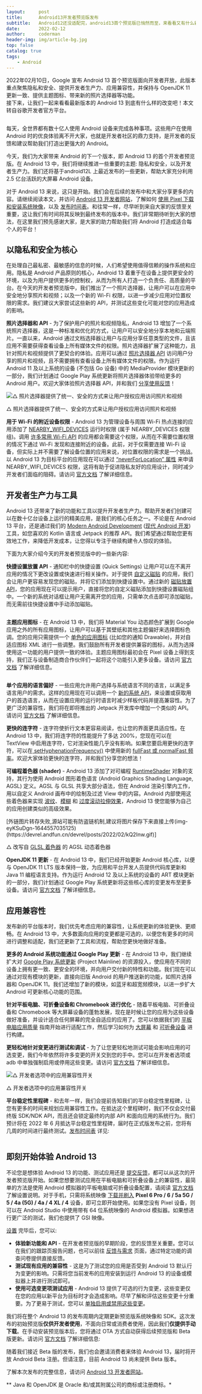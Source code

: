 ```yaml
---
layout:     post
title:      Android13开发者预览版发布
subtitle:   Android12还没适配完，android13首个预览版已悄然而至，来看看又有什么新特性吧
date:       2022-02-12
author:     coderman
header-img: img/article-bg.jpg
top: false
catalog: true 
tags:
    - Android
---
```

2022年02月10日，Google 宣布 Android 13 首个预览版面向开发者开放，此版本重点聚焦隐私和安全、提供开发者生产力、应用兼容性，并保持与 OpenJDK 11 更新一致、提供主题图标、带来新的照片选择器等功能。<br>
接下来，让我们一起来看看最新版本的 Android 13 到底有什么样的改变吧！本文转自谷歌开发者官方平台。
<p><img src="https://img-blog.csdnimg.cn/img_convert/6f84c6da15331cb0b4e35ba1b8d4f307.png" alt="" /></p> 
<p>每天&#xff0c;全世界都有数十亿人使用 Android 设备来完成各种事项。这些用户在使用 Android 时的优良体验离不开大家&#xff0c;也就是开发者社区的鼎力支持&#xff0c;是开发者的反馈和建议帮助我们打造出更强大的 Android。</p> 
<p>今天&#xff0c;我们为大家带来 Android 的下一个版本&#xff0c;即 Android 13 的首个开发者预览版。在 Android 13 中&#xff0c;我们将继续推进一些重要的主题: 隐私和安全&#xff0c;以及开发者生产力。我们还将基于android12L 上最近发布的一些更新，帮助大家充分利用 2.5 亿台活跃的大屏幕 Android 设备。</p> 
<p>对于 Android 13 来说&#xff0c;这只是开始。我们会在后续的发布中和大家分享更多的内容。请继续阅读本文&#xff0c;并访问 <a href="https://developer.android.google.cn/about/versions/13">Android 13 开发者网站</a>&#xff0c;了解如何 <a href="https://developer.android.google.cn/about/versions/13/download">使用 Pixel 下载和安装系统映像</a>&#xff0c;以及 <a href="https://developer.android.google.cn/about/versions/13/overview#timeline">发布时间表</a>。和往常一样&#xff0c;尽早听到来自大家的反馈至关重要&#xff0c;这让我们有时间将其反映到最终发布的版本中。我们非常期待听到大家的想法&#xff0c;在这里我们预先感谢大家&#xff0c;是大家的助力帮助我们将 Android 打造成适合每个人的平台&#xff01;</p> 
<h2><a id="_10"></a><strong>以隐私和安全为核心</strong></h2> 
<p>在处理自己最私密、最敏感的信息的时候&#xff0c;人们希望使用值得信赖的操作系统和应用。隐私是 Android 产品原则的核心&#xff0c;Android 13 着重于在设备上提供更安全的环境&#xff0c;以及为用户提供更多的控制权&#xff0c;从而为所有人打造一个负责任、高质量的平台。在今天的开发者预览版中&#xff0c;我们推出了一个照片选择器&#xff0c;让用户可以在应用中安全地分享照片和视频&#xff1b;以及一个新的 Wi-Fi 权限&#xff0c;以进一步减少应用对位置权限的需求。我们建议大家尝试这些新的 API&#xff0c;并测试这些变化可能对您的应用造成的影响。</p> 
<p><strong>照片选择器和 API</strong> - 为了保护用户的照片和视频隐私&#xff0c;Android 13 增加了一个系统照片选择器&#xff0c;这是一种标准和优化的方式&#xff0c;让用户可以安全地分享本地和云端照片。一直以来&#xff0c;Android 通过文档选择器让用户与应用分享任意类型的文件&#xff0c;且该应用不需要获得查看设备上所有媒体文件的权限。照片选择器扩展了这种能力&#xff0c;且针对照片和视频提供了更契合的体验。应用可以通过 <a href="https://developer.android.google.cn/about/versions/13/features/photopicker">照片选择器 API</a> 访问用户分享的照片和视频&#xff0c;且不需要拥有查看设备上所有媒体文件的权限。作为运行 Android 11 及以上系统的设备 (不包括 Go 设备) 中的 MediaProvider 模块更新的一部分&#xff0c;我们计划通过 Google Play 系统更新将照片选择器体验带给更多的 Android 用户。欢迎大家体验照片选择器 API&#xff0c;并和我们 <a href="https://developer.android.google.cn/about/versions/13/feedback">分享使用反馈</a>&#xff01;</p> 
<p><img src="https://img-blog.csdnimg.cn/img_convert/ea8e60d27135660478ea88e46f6c242f.gif" alt="△ 照片选择器提供了统一、安全的方式来让用户授权应用访问照片和视频" /></p> 
<p>△ 照片选择器提供了统一、安全的方式来让用户授权应用访问照片和视频</p> 
<p><strong>用于 Wi-Fi 的附近设备权限</strong> - Android 13 为管理设备与周围 Wi-Fi 热点连接的应用添加了 <a href="https://developer.android.google.cn/reference/android/Manifest.permission.html#NEARBY_WIFI_DEVICES">NEARBY_WIFI_DEVICES</a> 运行时权限 (属于 NEARBY_DEVICES 权限组)。调用 <a href="https://developer.android.google.cn/about/versions/13/features/nearby-wifi-devices-permission#check-for-apis-that-require-permission">许多常用 Wi-Fi API</a> 的应用都会需要这个权限&#xff0c;从而在不需要位置权限的情况下通过 Wi-Fi 发现和连接附近的设备。此前&#xff0c;对于仅需要连接 Wi-Fi 设备&#xff0c;但实际上并不需要了解设备位置的应用来说&#xff0c;对位置权限的需求是一个挑战。以 Android 13 为目标平台的应用现在可以通过 <a href="https://developer.android.google.cn/reference/android/R.attr.html#usesPermissionFlags">“neverForLocation” 属性</a> 来申请 NEARBY_WIFI_DEVICES 权限&#xff0c;这将有助于促进隐私友好的应用设计&#xff0c;同时减少开发者们面临的阻碍。请访问 <a href="https://developer.android.google.cn/about/versions/13/behavior-changes-13#nearby-wifi-devices-permission">官方文档</a> 了解详细信息。</p> 
<h2><a id="_22"></a><strong>开发者生产力与工具</strong></h2> 
<p>Android 13 还带来了新的功能和工具以提升开发者生产力。帮助开发者们创建可以在数十亿台设备上运行的精美应用&#xff0c;是我们的核心任务之一。不论是在 Android 13 平台&#xff0c;还是通过我们的 <a href="https://mp.weixin.qq.com/mp/appmsgalbum?__biz&#61;Mzk0NDIwMTExNw&#61;&#61;&amp;action&#61;getalbum&amp;album_id&#61;1797733109421948930#wechat_redirect">Modern Android Development</a> (<a href="https://developer.android.google.cn/modern-android-development">现代 Android 开发</a>) 工具&#xff0c;如您喜欢的 Kotlin 语言或 Jetpack 的推荐 API。我们希望通过帮助您更有效地工作&#xff0c;来降低开发成本&#xff0c;让您得以专注于继续构建令人惊叹的体验。</p> 
<p>下面为大家介绍今天的开发者预览版中的一些新内容:</p> 
<p><strong>快捷设置放置 API</strong> - 通知栏中的快捷设置 (Quick Settings) 让用户可以在不离开应用的情况下更改设置或快速进行相关操作。对于提供 <a href="https://developer.android.google.cn/reference/android/service/quicksettings/TileService">自定义磁贴</a> 的应用&#xff0c;我们会让用户更容易发现您的磁贴&#xff0c;并将它们添加到快捷设置中。通过新的 <a href="https://developer.android.google.cn/reference/android/app/StatusBarManager#requestAddTileService%28android.content.ComponentName,%20java.lang.CharSequence,%20android.graphics.drawable.Icon,%20java.util.concurrent.Executor,%20java.util.function.Consumer%3Cjava.lang.Integer%3E%29">磁贴放置 API</a>&#xff0c;您的应用现在可以提示用户&#xff0c;直接将您的自定义磁贴添加到快捷设置磁贴组中。一个新的系统对话框让用户无需离开您的应用&#xff0c;只需单次点击即可添加磁贴&#xff0c;而无需前往快捷设置中手动添加磁贴。</p> 
<p><img src="https://img-blog.csdnimg.cn/img_convert/63791812fada80675dba90043f0daf34.png" alt="" /></p> 
<p><strong>主题应用图标</strong> - 在 Android 13 中&#xff0c;我们将 Material You 动态颜色扩展到 Google 应用之外的所有应用图标&#xff0c;让用户可以基于其壁纸和其他主题偏好来选择图标色调。您的应用只需提供一个 <a href="https://developer.android.google.cn/about/versions/13/features#themed-app-icon-specs">单色的应用图标</a> (比如您的通知 Drawable)&#xff0c;并对自适应图标 XML 进行一些调整。我们鼓励所有开发者提供兼容的图标&#xff0c;从而为选择使用这一功能的用户提供一致的体验。主题应用图标最初会在 Pixel 设备上得到支持&#xff0c;我们正与设备制造商合作伙伴们一起将这个功能引入更多设备。请访问 <a href="https://developer.android.google.cn/about/versions/13/features#themed-app-icons">官方文档</a> 了解详细信息。</p> 
<p><img src="https://img-blog.csdnimg.cn/img_convert/21acd83811966679a4888adde96f2609.png" alt="" /></p> 
<p><strong>单个应用的语言偏好</strong> - 一些应用允许用户选择与系统语言不同的语言&#xff0c;以满足多语言用户的需求。这样的应用现在可以调用一个 <a href="https://developer.android.google.cn/reference/android/app/LocaleManager">新的系统 API</a>&#xff0c;来设置或获取用户的首选语言&#xff0c;从而在设置应用的运行时语言时减少样板代码并提高兼容性。为了更广泛的兼容性&#xff0c;我们将在即将推出的 Jetpack 开发库中增加一个类似的 API。请访问 <a href="https://developer.android.google.cn/about/versions/13/features/app-languages">官方文档</a> 了解详细信息。</p> 
<p><strong>更快的连字符</strong> - 连字符使折行文本更容易阅读&#xff0c;也让您的界面更具适应性。在 Android 13 中&#xff0c;我们将连字符的性能提升了多达 200%&#xff0c;您现在可以在 TextView 中启用连字符&#xff0c;它对渲染性能几乎没有影响。如果您要启用更快的连字符&#xff0c;可以在<a href="https://developer.android.google.cn/reference/android/widget/TextView#setHyphenationFrequency%28int%29"> setHyphenationFrequency()</a> 中使用新的 <a href="https://developer.android.google.cn/reference/android/widget/TextView#attr_android:hyphenationFrequency">fullFast 或 normalFast 频率</a>。欢迎大家体验更快的连字符&#xff0c;并和我们分享您的想法&#xff01;</p> 
<p><strong>可编程着色器 (shader)</strong> - Android 13 添加了对可编程 <a href="https://developer.android.google.cn/reference/android/graphics/RuntimeShader">RuntimeShader</a> 对象的支持&#xff0c;其行为使用 Android 图形着色语言 (Android Graphics Shading Language, AGSL) 定义。AGSL 与 GLSL 共享大部分语法&#xff0c;但在 Android 渲染引擎内工作&#xff0c;用以自定义 Android 画布中的绘制及过滤 View 中的内容。Android 内部使用这些着色器来实现 <a href="https://cs.android.com/android/platform/superproject/&#43;/master:frameworks/base/graphics/java/android/graphics/drawable/RippleShader.java;l&#61;24?q&#61;RippleShader&amp;sq&#61;">波纹</a>、<a href="https://cs.android.com/android/platform/superproject/&#43;/master:frameworks/native/libs/renderengine/skia/filters/BlurFilter.cpp?q&#61;RuntimeShader&amp;ss&#61;android%2Fplatform%2Fsuperproject&amp;start&#61;21">模糊</a> 和 <a href="https://cs.android.com/android/platform/superproject/&#43;/master:frameworks/base/tests/HwAccelerationTest/src/com/android/test/hwui/StretchShaderActivity.java?q&#61;RuntimeShader&amp;ss&#61;android%2Fplatform%2Fsuperproject&amp;start&#61;11">过度滚动拉伸效果</a>&#xff0c;Android 13 使您能够为自己的应用创建类似的高级效果。</p> 
<p>[外链图片转存失败,源站可能有防盗链机制,建议将图片保存下来直接上传(img-eyKSuDgn-1644557035125)(https://devrel.andfun.cn/devrel/posts/2022/02/kQ2Inw.gif)]</p> 
<p>△ 改写自 <a href="https://twitter.com/notargs/status/1250468645030858753">GLSL 着色器</a> 的 AGSL 动态着色器</p> 
<p><strong>OpenJDK 11 更新</strong> - 在 Android 13 中&#xff0c;我们已经开始更新 Android 核心库&#xff0c;以便与 OpenJDK 11 LTS 版本保持一致&#xff0c;为应用和平台开发人员提供代码库更新和 Java 11 编程语言支持。作为运行 Android 12 及以上系统的设备的 ART 模块更新的一部分&#xff0c;我们计划通过 Google Play 系统更新将这些核心库的变更发布至更多设备。请访问 <a href="https://developer.android.google.cn/about/versions/13/features#core-libraries">官方文档</a> 了解详细信息。</p> 
<h2><a id="_48"></a><strong>应用兼容性</strong></h2> 
<p>发布新的平台版本时&#xff0c;我们优先考虑应用的兼容性&#xff0c;让系统更新的体验更快、更顺畅。在 Android 13 中&#xff0c;大多数面向应用的变更都是可选的&#xff0c;以便您有更多的时间进行调整和适配&#xff0c;我们还更新了工具和流程&#xff0c;帮助您更快地做好准备。</p> 
<p><strong>更多的 Android 系统功能通过 Google Play 更新</strong> - 在 Android 13 中&#xff0c;我们继续扩大对 <a href="https://android-developers.googleblog.com/2019/05/fresher-os-with-projects-treble-and-mainline.html">Google Play 系统更新</a> (Project Mainline) 的资源投入&#xff0c;使应用在不同的设备上拥有更一致、更安全的环境&#xff0c;并向用户交付新的特性和功能。我们现在可以通过对现有模块的更新&#xff0c;直接向旧版 Android 的用户推送新的功能&#xff0c;如照片选择器和 OpenJDK 11。我们还增加了新的模块&#xff0c;如蓝牙和超宽频模块&#xff0c;以进一步扩大 Android 可更新核心功能的范围。</p> 
<p><strong>针对平板电脑、可折叠设备和 Chromebook 进行优化</strong> - 随着平板电脑、可折叠设备和 Chromebook 等大屏幕设备的蓬勃发展&#xff0c;现在是时候让您的应用为这些设备做好准备&#xff0c;并设计适合任何屏幕的完全自适应的应用了。您可以依据我们的 <a href="https://developer.android.google.cn/docs/quality-guidelines/tablet-app-quality">平板电脑应用质量</a> 指南开始进行适配工作&#xff0c;然后学习如何为 <a href="https://developer.android.google.cn/guide/topics/large-screens/get-started-with-large-screens">大屏幕</a> 和 <a href="https://developer.android.google.cn/guide/topics/ui/foldables">可折叠设备</a> 进行构建。</p> 
<p><strong>更轻松地针对变更进行测试和调试</strong> - 为了让您更轻松地测试可能会影响应用的可选变更&#xff0c;我们今年依然将许多变更的开关交到您的手中。您可以在开发者选项或 adb 中单独强制启用或停用这些变更。请访问 <a href="https://developer.android.google.cn/about/versions/13/reference/compat-framework-changes">官方文档</a> 了解详细信息。</p> 
<p><img src="https://img-blog.csdnimg.cn/img_convert/8644afebf51d926977a93fea9e9ea020.png" alt="△ 开发者选项中的应用兼容性开关" /></p> 
<p>△ 开发者选项中的应用兼容性开关</p> 
<p><strong>平台稳定性里程碑</strong> - 和去年一样&#xff0c;我们会提前告知我们的平台稳定性里程碑&#xff0c;让您有更多的时间来规划应用兼容性工作。在抵达这个里程碑时&#xff0c;我们不仅会交付最终版 SDK/NDK API&#xff0c;而且还会锁定最终的内部 API 和面向应用的系统行为。我们预计将在 2022 年 6 月抵达平台稳定性里程碑&#xff0c;届时在正式版发布之前&#xff0c;您将有几周的时间进行最终测试。<a href="https://developer.android.google.cn/about/versions/13/overview">发布时间表</a> 详见:</p> 
<p><img src="https://img-blog.csdnimg.cn/img_convert/7bba34af7ab79109ee4ebcaaaa736e5e.png" alt="" /></p> 
<h2><a id="_Android_13_66"></a><strong>即刻开始体验 Android 13</strong></h2> 
<p>不论您是想体验 Android 13 的功能、测试应用还是 <a href="https://developer.android.google.cn/about/versions/13/feedback">提交反馈</a>&#xff0c;都可以从这次的开发者预览版开始。如果您想要测试应用在平板电脑和可折叠设备上的兼容性&#xff0c;最简单的方法是使用 Android 模拟器的平板电脑或可折叠设备配置&#xff0c;请阅读 <a href="https://developer.android.google.cn/about/versions/13/get">官方文档</a> 了解设置说明。对于手机&#xff0c;只需将系统映像 <a href="https://developer.android.google.cn/about/versions/13/download">下载并刷入</a> <strong>Pixel 6 Pro / 6 / 5a 5G / 5 / 4a (5G) / 4a / 4 XL / 4</strong> 设备&#xff0c;即可立即开始使用。如果您没有 Pixel 设备&#xff0c;则可以在 Android Studio 中使用带有 64 位系统映像的 Android 模拟器。如果想进行更广泛的测试&#xff0c;我们也提供了 GSI 映像。</p> 
<p><a href="https://developer.android.google.cn/about/versions/13/setup-sdk">设置</a> 完毕后&#xff0c;您可以:</p> 
<ul><li><strong>体验新功能和 API</strong> - 在开发者预览版的早期阶段&#xff0c;您的反馈至关重要。您可以在我们的跟踪页报告问题&#xff0c;也可以前往 <a href="https://developer.android.google.cn/about/versions/13/feedback">反馈与需求</a> 页面&#xff0c;通过特定功能的调查问卷提供直接反馈。</li><li><strong>测试现有应用的兼容性</strong> - 这是为了测试您的应用是否受到 Android 13 默认行为变更的影响。只需将您当前发布的应用安装到运行 Android 13 的设备或模拟器上并进行测试即可。</li><li><strong>使用可选变更项测试应用</strong> - Android 13 提供了可选的行为变更&#xff0c;这些变更仅在您的应用以新平台为目标时才会造成影响。尽早了解和评估这些变更十分重要。为了更易于测试&#xff0c;您可以 <a href="https://developer.android.google.cn/about/versions/13/reference/compat-framework-changes">单独启用或禁用这些变更</a>。</li></ul> 
<p>我们将在整个 Android 13 的发布周期内定期更新预览版系统映像和 SDK。这次发布的初始预览版<strong>仅供开发者使用</strong>&#xff0c;不面向日常或消费者使用&#xff0c;因此我们<strong>仅提供手动下载</strong>。在手动安装预览版本后&#xff0c;您将通过 OTA 方式自动获得后续预览版和 Beta 版更新。请访问 <a href="https://developer.android.google.cn/about/versions/13/get">官方文档</a> 了解详细信息:</p> 
<p>随着我们接近 Beta 版的发布&#xff0c;我们也会邀请消费者来体验 Android 13&#xff0c;届时将开放 Android Beta 注册。但请注意&#xff0c;目前 Android 13 尚未提供 Beta 版本。</p> 
<p>了解本次发布的完整信息&#xff0c;请访问 <a href="https://developer.android.google.cn/about/versions/13">Android 13 开发者网站</a>。</p> 
<p>** Java 和 OpenJDK 是 Oracle 和/或其附属公司的商标或注册商标。*</p>           